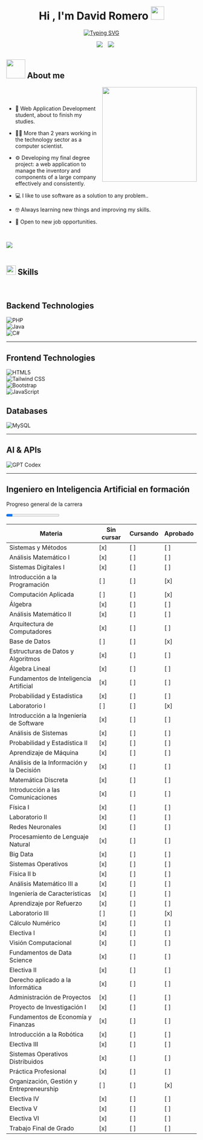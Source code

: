 <h1 align="center"><b>Hi , I'm David Romero </b><img src="https://media.giphy.com/media/hvRJCLFzcasrR4ia7z/giphy.gif" width="35"></h1>
<!--  -->
<p align="center">
  <a href="https://git.io/typing-svg"><img src="https://readme-typing-svg.demolab.com?font=Fira+Code&pause=1000&width=472&lines=Web+application+development+student;passionate+about+new+technologies;If+you+can+dream+it%2C+you+can+program+it." alt="Typing SVG" /></a>
</p>


 <div align="center"  class="icons-social" style="margin-left: 10px;">
        <a style="margin-left: 10px;"  target="_blank" href="https://www.linkedin.com/in/david-emanuel-romero-b87919210/">
			<img src="https://img.icons8.com/doodle/40/000000/linkedin--v2.png"></a>
        <a style="margin-left: 10px;" target="_blank" href="https://github.com/kalichicho">
		<img src="https://img.icons8.com/doodle/40/000000/github--v1.png"></a>
 </div>



## <picture><img src = "https://github.com/7oSkaaa/7oSkaaa/blob/main/Images/about_me.gif?raw=true" width = 50px></picture> About me

<picture> <img align="right" src="https://github.com/7oSkaaa/7oSkaaa/blob/main/Images/Right_Side.gif?raw=true" width = 250px></picture>

<br><br>

- :school: Web Application Development student, about to finish my studies.

- :technologist: More than 2 years working in the technology sector as a computer scientist.

- :gear: Developing my final degree project: a web application to manage the inventory and components of a large company effectively and consistently.

- :computer: I like to use software as a solution to any problem..

- :nerd_face: Always learning new things and improving my skills.

- :briefcase: Open to new job opportunities.
<br>


<!-- SECCIÓN DE SKILLS-->
<img src="https://user-images.githubusercontent.com/73097560/115834477-dbab4500-a447-11eb-908a-139a6edaec5c.gif"><br><br>

## <img src="https://media2.giphy.com/media/QssGEmpkyEOhBCb7e1/giphy.gif?cid=ecf05e47a0n3gi1bfqntqmob8g9aid1oyj2wr3ds3mg700bl&rid=giphy.gif" width ="25"><b> Skills</b>
<br>

<p align="center">

<!-- Section: Backend Technologies -->
## Backend Technologies
<!-- Languages and frameworks running on the server side -->
![PHP](https://img.shields.io/badge/PHP-777BB4?style=for-the-badge&logo=php&logoColor=white)  
![Java](https://img.shields.io/badge/Java-007396?style=for-the-badge&logo=java&logoColor=white)  
![C#](https://img.shields.io/badge/C%23-239120?style=for-the-badge&logo=csharp&logoColor=white)

---

<!-- Section: Frontend Technologies -->
## Frontend Technologies
<!-- Markup, styling frameworks and client‑side scripting -->
![HTML5](https://img.shields.io/badge/HTML5-E34F26?style=for-the-badge&logo=html5&logoColor=white)  
![Tailwind CSS](https://img.shields.io/badge/Tailwind_CSS-06B6D4?style=for-the-badge&logo=tailwind-css&logoColor=white)  
![Bootstrap](https://img.shields.io/badge/Bootstrap-563D7C?style=for-the-badge&logo=bootstrap&logoColor=white)  
![JavaScript](https://img.shields.io/badge/JavaScript-F7DF1E?style=for-the-badge&logo=javascript&logoColor=white)


<!-- Section: Databases -->
## Databases
<!-- Systems for data storage, querying and schema design -->
![MySQL](https://img.shields.io/badge/MySQL-4479A1?style=for-the-badge&logo=mysql&logoColor=white)

---


<!-- Section: AI & APIs -->
## AI & APIs
<!-- Tools and services for machine learning, NLU/NLP, and AI integrations -->
![GPT Codex](https://img.shields.io/badge/Codex-GPT-000000?style=for-the-badge&logo=openai&logoColor=white)

---

## Ingeniero en Inteligencia Artificial en formación

Progreso general de la carrera

<!-- Actualiza el valor de "value" con el porcentaje de materias aprobadas -->
<progress value="12" max="100">12%</progress>

| Materia | Sin cursar | Cursando | Aprobado |
| --- | --- | --- | --- |
| Sistemas y Métodos | [x] | [ ] | [ ] |
| Análisis Matemático I | [x] | [ ] | [ ] |
| Sistemas Digitales I | [x] | [ ] | [ ] |
| Introducción a la Programación | [ ] | [ ] | [x] |
| Computación Aplicada | [ ] | [ ] | [x] |
| Álgebra | [x] | [ ] | [ ] |
| Análisis Matemático II | [x] | [ ] | [ ] |
| Arquitectura de Computadores | [x] | [ ] | [ ] |
| Base de Datos | [ ] | [ ] | [x] |
| Estructuras de Datos y Algoritmos | [x] | [ ] | [ ] |
| Álgebra Lineal | [x] | [ ] | [ ] |
| Fundamentos de Inteligencia Artificial | [x] | [ ] | [ ] |
| Probabilidad y Estadística | [x] | [ ] | [ ] |
| Laboratorio I | [ ] | [ ] | [x] |
| Introducción a la Ingeniería de Software | [x] | [ ] | [ ] |
| Análisis de Sistemas | [x] | [ ] | [ ] |
| Probabilidad y Estadística II | [x] | [ ] | [ ] |
| Aprendizaje de Máquina | [x] | [ ] | [ ] |
| Análisis de la Información y la Decisión | [x] | [ ] | [ ] |
| Matemática Discreta | [x] | [ ] | [ ] |
| Introducción a las Comunicaciones | [x] | [ ] | [ ] |
| Física I | [x] | [ ] | [ ] |
| Laboratorio II | [x] | [ ] | [ ] |
| Redes Neuronales | [x] | [ ] | [ ] |
| Procesamiento de Lenguaje Natural | [x] | [ ] | [ ] |
| Big Data | [x] | [ ] | [ ] |
| Sistemas Operativos | [x] | [ ] | [ ] |
| Física II b | [x] | [ ] | [ ] |
| Análisis Matemático III a | [x] | [ ] | [ ] |
| Ingeniería de Características | [x] | [ ] | [ ] |
| Aprendizaje por Refuerzo | [x] | [ ] | [ ] |
| Laboratorio III | [ ] | [ ] | [x] |
| Cálculo Numérico | [x] | [ ] | [ ] |
| Electiva I | [x] | [ ] | [ ] |
| Visión Computacional | [x] | [ ] | [ ] |
| Fundamentos de Data Science | [x] | [ ] | [ ] |
| Electiva II | [x] | [ ] | [ ] |
| Derecho aplicado a la Informática | [x] | [ ] | [ ] |
| Administración de Proyectos | [x] | [ ] | [ ] |
| Proyecto de Investigación I | [x] | [ ] | [ ] |
| Fundamentos de Economía y Finanzas | [x] | [ ] | [ ] |
| Introducción a la Robótica | [x] | [ ] | [ ] |
| Electiva III | [x] | [ ] | [ ] |
| Sistemas Operativos Distribuidos | [x] | [ ] | [ ] |
| Práctica Profesional | [x] | [ ] | [ ] |
| Organización, Gestión y Entrepreneurship | [ ] | [ ] | [x] |
| Electiva IV | [x] | [ ] | [ ] |
| Electiva V | [x] | [ ] | [ ] |
| Electiva VI | [x] | [ ] | [ ] |
| Trabajo Final de Grado | [x] | [ ] | [ ] |

